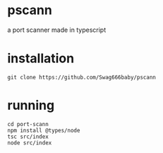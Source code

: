 # pscann
a port scanner made in typescript 

# installation 
```
git clone https://github.com/Swag666baby/pscann
```

# running 
```
cd port-scann
npm install @types/node
tsc src/index
node src/index
```

